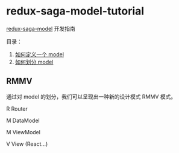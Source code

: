 # redux-saga-model-tutorial

[redux-saga-model](https://github.com/tomsonTang/redux-saga-model) 开发指南

目录：

1. [如何定义一个 model](https://github.com/tomsonTang/redux-saga-model-tutorial/blob/master/define.md)
2. [如何划分 model](https://github.com/tomsonTang/redux-saga-model-tutorial/blob/master/dividing.md)



## RMMV

通过对 model 的划分，我们可以呈现出一种新的设计模式 RMMV 模式。

R	Router

M	DataModel

M	ViewModel

V	View (React...)

